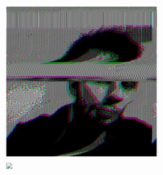 ![Cover](https://github.com/LSequoias/LSequoias/blob/main/cover/me.jpg)
<div id="badges">
  <img src="https://img.shields.io/badge/-HTML-red">
</div>
